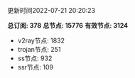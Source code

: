 更新时间2022-07-21 20:20:23

**总订阅: 378**
**总节点: 15776**
**有效节点: 3124**
- v2ray节点: 1832
- trojan节点: 251
- ss节点: 932
- ssr节点: 109
